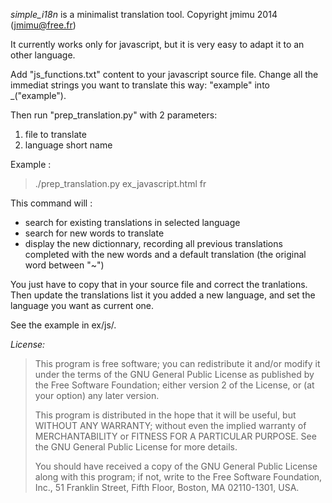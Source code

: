 *simple_i18n* is a minimalist translation tool.
Copyright jmimu 2014 (jmimu@free.fr)

It currently works only for javascript, but it is very easy to adapt it to
an other language.

Add "js_functions.txt" content to your javascript source file.
Change all the immediat strings you want to translate this way:
"example" into _("example").

Then run "prep_translation.py" with 2 parameters:
 1. file to translate
 2. language short name

Example :
>  ./prep_translation.py ex_javascript.html fr

This command will :
 - search for existing translations in selected language
 - search for new words to translate
 - display the new dictionnary, recording all previous translations completed
 with the new words and a default translation (the original word between "~")

You just have to copy that in your source file and correct the tranlations.
Then update the translations list it you added a new language, and set
the language you want as current one.

See the example in ex/js/.

*License:*
> This program is free software; you can redistribute it and/or modify
> it under the terms of the GNU General Public License as published by
> the Free Software Foundation; either version 2 of the License, or
> (at your option) any later version.
>
> This program is distributed in the hope that it will be useful,
> but WITHOUT ANY WARRANTY; without even the implied warranty of
> MERCHANTABILITY or FITNESS FOR A PARTICULAR PURPOSE.  See the
> GNU General Public License for more details.
>
> You should have received a copy of the GNU General Public License
> along with this program; if not, write to the Free Software
> Foundation, Inc., 51 Franklin Street, Fifth Floor, Boston,
> MA 02110-1301, USA.

